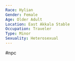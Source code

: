 ```yaml
---
Race: Hylian
Gender: Female
Age: Older Adult
Location: East Akkala Stable
Occupation: Traveler
Type: Minor
Sexuality: Heterosexual
---
```

 #npc 

